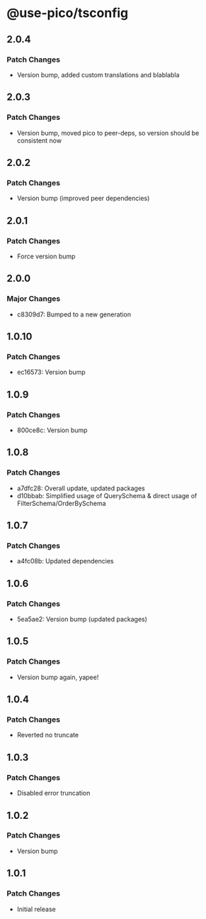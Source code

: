 # @use-pico/tsconfig

## 2.0.4

### Patch Changes

- Version bump, added custom translations and blablabla

## 2.0.3

### Patch Changes

- Version bump, moved pico to peer-deps, so version should be consistent now

## 2.0.2

### Patch Changes

- Version bump (improved peer dependencies)

## 2.0.1

### Patch Changes

- Force version bump

## 2.0.0

### Major Changes

- c8309d7: Bumped to a new generation

## 1.0.10

### Patch Changes

- ec16573: Version bump

## 1.0.9

### Patch Changes

- 800ce8c: Version bump

## 1.0.8

### Patch Changes

- a7dfc28: Overall update, updated packages
- d10bbab: Simplified usage of QuerySchema & direct usage of FilterSchema/OrderBySchema

## 1.0.7

### Patch Changes

- a4fc08b: Updated dependencies

## 1.0.6

### Patch Changes

- 5ea5ae2: Version bump (updated packages)

## 1.0.5

### Patch Changes

- Version bump again, yapee!

## 1.0.4

### Patch Changes

- Reverted no truncate

## 1.0.3

### Patch Changes

- Disabled error truncation

## 1.0.2

### Patch Changes

- Version bump

## 1.0.1

### Patch Changes

- Initial release
